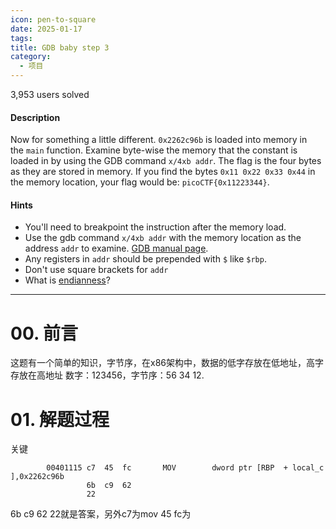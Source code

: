 ```yaml
---
icon: pen-to-square
date: 2025-01-17
tags: 
title: GDB baby step 3
category:
  - 项目
---
```

3,953 users solved
#### Description

Now for something a little different. `0x2262c96b` is loaded into memory in the `main` function. Examine byte-wise the memory that the constant is loaded in by using the GDB command `x/4xb addr`. The flag is the four bytes as they are stored in memory. If you find the bytes `0x11 0x22 0x33 0x44` in the memory location, your flag would be: `picoCTF{0x11223344}`.
#### Hints
- You'll need to breakpoint the instruction after the memory load.
- Use the gdb command `x/4xb addr` with the memory location as the address `addr` to examine. [GDB manual page](https://ftp.gnu.org/old-gnu/Manuals/gdb/html_node/gdb_55.html).
- Any registers in `addr` should be prepended with `$` like `$rbp`.
- Don't use square brackets for `addr`
- What is [endianness](https://en.wikipedia.org/wiki/Endianness)?

----
# 00. 前言
这题有一个简单的知识，字节序，在x86架构中，数据的低字存放在低地址，高字存放在高地址
数字：123456，字节序：56 34 12.
# 01. 解题过程
关键
```
        00401115 c7  45  fc       MOV        dword ptr [RBP  + local_c ],0x2262c96b
                 6b  c9  62 
                 22

```
6b c9 62 22就是答案，另外c7为mov 45 fc为